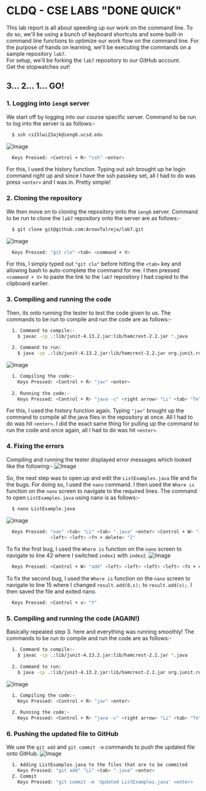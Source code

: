 # CLDQ - CSE LABS "DONE QUICK"
This lab report is all about speeding up our work on the command line. To do so, we'll be using a bunch of keyboard shortcuts and some built-in command
line functions to optimize our work flow on the command line. For the purpose of hands on learning, we'll be executing the commands on a sample repository `lab7`.\
For setup, we'll be forking the `lab7` repository to our GitHub account.\
Get the stopwatches out!
## 3... 2... 1... GO!
### 1. Logging into `ieng6` server
We start off by logging into our course specific server. Command to be run to log into the server is as follows:-
```bash
  $ ssh cs15lwi23ajk@ieng6.ucsd.edu
```
![Image](S1.jpg)
```bash
  Keys Pressed: <Control + R> "ssh" <enter>
```
For this, I used the history function. Typing out ssh brought up he login command right up and since I have the ssh passkey set, all I had to do was press `<enter>` and I was in. Pretty simple!
### 2. Cloning the repository
We then move on to cloning the repository onto the `ieng6` server. Command to be run to clone the `lab7` repository onto the server are as follows:-
```bash
  $ git clone git@github.com:ArnavTalreja/lab7.git
```
![Image](S2.jpg)
```bash
  Keys Pressed: "git clo" <tab> <command + V>
```
For this, I simply typed out `"git clo"` before hitting the `<tab>` key and allowing bash to auto-complete the command for me. I then pressed `<command + V>` to paste the link to the `lab7` repository I had copied to the clipboard earlier.
### 3. Compiling and running the code
Then, its onto running the tester to test the code given to us. The commands to be run to compile and run the code are as follows:-
```bash
  1. Command to compile:- 
    $ javac -cp .:lib/junit-4.13.2.jar:lib/hamcrest-2.2.jar *.java
  
  2. Command to run: 
    $ java -cp .:lib/junit-4.13.2.jar:lib/hamcrest-2.2.jar org.junit.runner.JUnitCore ListExamplesTests
```
![Image](S3.jpg)
```bash
  1. Compiling the code:-
    Keys Pressed: <Control + R> "jav" <enter>
  
  2. Running the code:-
    Keys Pressed: <Control + R> "java -c" <right arrow> "Li" <tab> "Te" <tab> <enter>
```
For this, I used the history function again. Typing `"jav"` brought up the command to compile all the java files in the repository at once. All I had to do was hit `<enter>`.
I did the exact same thing for pulling up the command to run the code and once again, all I had to do was hit `<enter>`.
### 4. Fixing the errors
Compiling and running the tester displayed error messages which looked like the following:-
![Image](S4.jpg)


So, the next step was to open up and edit the `ListExamples.java` file and fix the bugs. For doing so, I used the `nano` command. I then used the `Where is` function on the `nano` screen to navigate to the required lines. The command to open `ListExamples.java` using nano is as follows:-
```bash
  $ nano ListExample.java
```
![Image](S5.jpg)
```bash
  Keys Pressed: "nan" <tab> "Li" <tab> ".java" <enter> <Control + W> "index1" <enter> <left> <left> <left> 
                <left> <left> <fn + delete> "2" 
```
To fix the first bug, I used the `Where is` function on the `nano` screen to navigate to line 42 where I switched `index1` with `index2`.
![Image](S9.jpg)
```bash
  Keys Pressed: <Control + W> "add" <left> <left> <left> <left> <fn + delete> <fn + delete> <fn + delete>
```
To fix the second bug, I used the `Where is` function on the `nano` screen to navigate to line 15 where I changed `result.add(0,s);` to `result.add(s);`.
I then saved the file and exited nano.
```bash
  Keys Pressed: <Control + x> "Y"
```
### 5. Compiling and running the code (AGAIN!)
Basically repeated step 3. here and everything was running smoothly! The commands to be run to compile and run the code are as follows:-
```bash
  1. Command to compile:- 
    $ javac -cp .:lib/junit-4.13.2.jar:lib/hamcrest-2.2.jar *.java
  
  2. Command to run: 
    $ java -cp .:lib/junit-4.13.2.jar:lib/hamcrest-2.2.jar org.junit.runner.JUnitCore ListExamplesTests
```
![Image](S3.jpg)
```bash
  1. Compiling the code:-
    Keys Pressed: <Control + R> "jav" <enter>
    
  2. Running the code:-
    Keys Pressed: <Control + R> "java -c" <right arrow> "Li" <tab> "Te" <tab> ".java" <enter>
```
### 6. Pushing the updated file to GitHub
We use the `git add` and `git commit -m` commands to push the updated file onto GitHub.
![Image](S7.jpg)
```bash
  1. Adding ListExamples.java to the files that are to be commited
    Keys Pressed: "git add" "Li" <tab> ".java" <enter>
  2. Commit
    Keys Pressed: "git commit -m 'Updated ListExamples.java' <enter>
```

